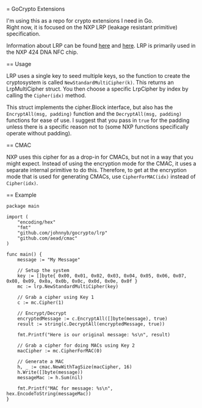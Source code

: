 = GoCrypto Extensions

I'm using this as a repo for crypto extensions I need in Go.  
Right now, it is focused on the NXP LRP (leakage resistant primitive) 
specification.

Information about LRP can be found [here](https://www.nxp.com/docs/en/application-note/AN12304.pdf) 
and [here](https://www.nxp.com/docs/en/supporting-information/LRP_SI.pdf).
LRP is primarily used in the NXP 424 DNA NFC chip.

== Usage

LRP uses a single key to seed multiple keys, so the function to create
the cryptosystem is called `NewStandardMultiCipher(k)`.  This returns
an LrpMultiCipher struct.  You then choose a specific LrpCipher by 
index by calling the `Cipher(idx)` method.

This struct implements the cipher.Block interface, but also has the
`EncryptAll(msg, padding)` function and the `DecryptAll(msg, padding)`
functions for ease of use.  I suggest that you pass in `true` for the
padding unless there is a specific reason not to (some NXP functions
specifically operate without padding).

== CMAC

NXP uses this cipher for as a drop-in for CMACs, but not in a way that 
you might expect.  Instead of using the encryption mode for the CMAC,
it uses a separate internal primitive to do this.  Therefore, to get at
the encryption mode that is used for generating CMACs, 
use `CipherForMAC(idx)` instead of `Cipher(idx)`.

== Example

```
package main

import (
	"encoding/hex"
	"fmt"
	"github.com/johnnyb/gocrypto/lrp"
	"github.com/aead/cmac"
)

func main() {
	message := "My Message"

	// Setup the system
	key := []byte{ 0x00, 0x01, 0x02, 0x03, 0x04, 0x05, 0x06, 0x07, 0x08, 0x09, 0x0a, 0x0b, 0x0c, 0x0d, 0x0e, 0x0f }
	mc := lrp.NewStandardMultiCipher(key)

	// Grab a cipher using Key 1
	c := mc.Cipher(1)

	// Encrypt/Decrypt
	encryptedMessage := c.EncryptAll([]byte(message), true)
	result := string(c.DecryptAll(encryptedMessage, true))

	fmt.Printf("Here is our original message: %s\n", result)

	// Grab a cipher for doing MACs using Key 2
	macCipher := mc.CipherForMAC(0)

	// Generate a MAC
	h, _ := cmac.NewWithTagSize(macCipher, 16)
	h.Write([]byte(message))
	messageMac := h.Sum(nil)

	fmt.Printf("MAC for message: %s\n", hex.EncodeToString(messageMac))
}
```

